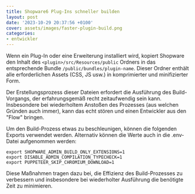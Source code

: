 ```yaml
---
title: Shopware6 Plug-Ins schneller builden
layout: post
date: '2023-10-29 20:37:56 +0100'
cover: assets/images/faster-plugin-build.png
categories:
- entwickler
---
```


Wenn ein Plug-In oder eine Erweiterung installiert wird, kopiert Shopware den Inhalt des `<plugin>/src/Resources/public` Ordners in das entsprechende Bundle `/public/bundles/plugin-name`.
Dieser Ordner enthält alle erforderlichen Assets (CSS, JS usw.) in komprimierter und minifizierter Form.

Der Erstellungsprozess dieser Dateien erfordert die Ausführung des Build-Vorgangs, der erfahrungsgemäß recht zeitaufwendig sein kann.
Insbesondere bei wiederholtem Anstoßen des Prozesses (aus welchen Gründen auch immer), kann das echt stören und einen Entwickler aus den "Flow" bringen.

Um den Build-Prozess etwas zu beschleunigen, können die folgenden Exports verwendet werden. Alternativ können die Werte auch in die .env-Datei aufgenommen werden:

```
export SHOPWARE_ADMIN_BUILD_ONLY_EXTENSIONS=1
export DISABLE_ADMIN_COMPILATION_TYPECHECK=1
export PUPPETEER_SKIP_CHROMIUM_DOWNLOAD=1
```

Diese Maßnahmen tragen dazu bei, die Effizienz des Build-Prozesses zu verbessern und insbesondere bei wiederholter Ausführung die benötigte Zeit zu minimieren.
